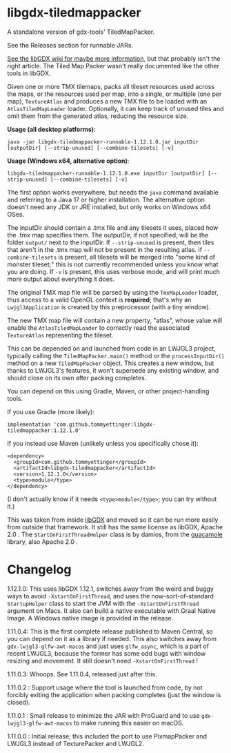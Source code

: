# libgdx-tiledmappacker
A standalone version of gdx-tools' TiledMapPacker.

See the Releases section for runnable JARs.

[See the libGDX wiki for maybe more information](https://libgdx.com/wiki/tools/texture-packer), but that probably isn't
the right article. The Tiled Map Packer wasn't really documented like the other tools in libGDX.

Given one or more TMX tilemaps, packs all tileset resources used across the maps, or the resources used per map, into a
single, or multiple (one per map), `TextureAtlas` and produces a new TMX file to be loaded with an `AtlasTiledMapLoader`
loader. Optionally, it can keep track of unused tiles and omit them from the generated atlas, reducing the resource size.

**Usage (all desktop platforms)**:

`java -jar libgdx-tiledmappacker-runnable-1.12.1.0.jar inputDir [outputDir] [--strip-unused] [--combine-tilesets] [-v]`

**Usage (Windows x64, alternative option)**:

`libgdx-tiledmappacker-runnable-1.12.1.0.exe inputDir [outputDir] [--strip-unused] [--combine-tilesets] [-v]`

The first option works everywhere, but needs the `java` command available and referring to a Java 17 or higher
installation. The alternative option doesn't need any JDK or JRE installed, but only works on Windows x64 OSes.

The inputDir should contain a .tmx file and any tilesets it uses, placed how the .tmx map specifies them. The outputDir,
if not specified, will be the folder `output/` next to the inputDir. If `--strip-unused` is present, then tiles that
aren't in the .tmx map will not be present in the resulting atlas. if `--combine-tilesets` is present, all tilesets will
be merged into "some kind of monster tileset;" this is not currently recommended unless you know what you are doing. If
`-v` is present, this uses verbose mode, and will print much more output about everything it does.

The original TMX map file will be parsed by using the `TmxMapLoader` loader, thus access to a valid OpenGL context is
**required**; that's why an `Lwjgl3Application` is created by this preprocessor (with a tiny window).

The new TMX map file will contain a new property, "atlas", whose value will enable the `AtlasTiledMapLoader` to
correctly read the associated `TextureAtlas` representing the tileset.

This can be depended on and launched from code in an LWJGL3 project, typically calling the `TiledMapPacker.main()`
method or the `processInputDir()` method on a new `TiledMapPacker` object. This creates a new window, but thanks to
LWJGL3's features, it won't supersede any existing window, and should close on its own after packing completes.

You can depend on this using Gradle, Maven, or other project-handling tools.

If you use Gradle (more likely):

`implementation 'com.github.tommyettinger:libgdx-tiledmappacker:1.12.1.0'`

If you instead use Maven (unlikely unless you specifically chose it):
```
<dependency>
  <groupId>com.github.tommyettinger</groupId>
  <artifactId>libgdx-tiledmappacker</artifactId>
  <version>1.12.1.0</version>
  <type>module</type>
</dependency>
```
(I don't actually know if it needs `<type>module</type>`; you can try without it.)

This was taken from inside [libGDX](https://github.com/libgdx/libgdx) and moved so it can be run more easily from
outside that framework. It still has the same license as libGDX, Apache 2.0 . The `StartOnFirstThreadHelper` class is by
damios, from the [guacamole](https://github.com/crykn/guacamole) library, also Apache 2.0 .

# Changelog

1.12.1.0: This uses libGDX 1.12.1, switches away from the weird and buggy ways to avoid `-XstartOnFirstThread`, and uses
the now-sort-of-standard `StartupHelper` class to start the JVM with the `-XstartOnFirstThread` argument on Macs. It
also can build a native executable with Graal Native Image. A Windows native image is provided in the release.

1.11.0.4: This is the first complete release published to Maven Central, so you can depend on it as a library if needed.
This also switches away from `gdx-lwjgl3-glfw-awt-macos` and just uses `glfw_async`, which is a part of recent LWJGL3,
because the former has some odd bugs with window resizing and movement. It still doesn't need `-XstartOnFirstThread` !

1.11.0.3: Whoops. See 1.11.0.4, released just after this.

1.11.0.2 : Support usage where the tool is launched from code, by not forcibly exiting the application when packing
completes (just the window is closed).

1.11.0.1 : Small release to minimize the JAR with ProGuard and to use `gdx-lwjgl3-glfw-awt-macos` to make running this
easier on macOS.

1.11.0.0 : Initial release; this included the port to use PixmapPacker and LWJGL3 instead of TexturePacker and LWJGL2.
